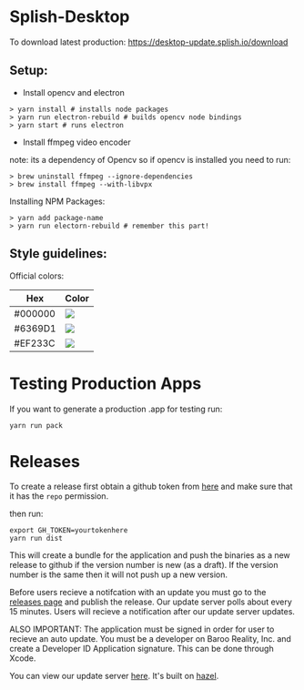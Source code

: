 # Splish-Desktop

To download latest production: https://desktop-update.splish.io/download

## Setup:

* Install opencv and electron

```
> yarn install # installs node packages
> yarn run electron-rebuild # builds opencv node bindings
> yarn start # runs electron
```

- Install ffmpeg video encoder

note: its a dependency of Opencv so if opencv is installed you need to run:

```
> brew uninstall ffmpeg --ignore-dependencies
> brew install ffmpeg --with-libvpx
```

Installing NPM Packages:

```
> yarn add package-name
> yarn run electorn-rebuild # remember this part!
```

## Style guidelines:

Official colors:

| Hex     | Color                                               |
| ------- | --------------------------------------------------- |
| #000000 | <img src="https://dummyimage.com/30/000000/000000"> |
| #6369D1 | <img src="https://dummyimage.com/30/6369D1/6369D1"> |
| #EF233C | <img src="https://dummyimage.com/30/EF233C/EF233C"> |

# Testing Production Apps

If you want to generate a production .app for testing run:

```
yarn run pack
```

# Releases

To create a release first obtain a github token from [here](https://github.com/settings/tokens/new) and make sure that it has the `repo` permission.

then run:

```
export GH_TOKEN=yourtokenhere
yarn run dist
```

This will create a bundle for the application and push the binaries as a new release to github if the version number is new (as a draft). If the version number is the same then it will not push up a new version.

Before users recieve a notifcation with an update you must go to the [releases page](https://github.com/barooapp/splish-desktop/releases) and publish the release. Our update server polls about every 15 minutes. Users will recieve a notification after our update server updates.

ALSO IMPORTANT: The application must be signed in order for user to recieve an auto update. You must be a developer on Baroo Reality, Inc. and create a Developer ID Application signature. This can be done through Xcode.

You can view our update server [here](https://desktop-update.splish.io/). It's built on [hazel](https://github.com/zeit/hazel).
